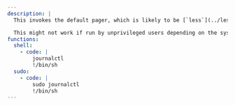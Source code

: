 ```yaml
---
description: |
  This invokes the default pager, which is likely to be [`less`](../less/index.html), other functions may apply.

  This might not work if run by unprivileged users depending on the system configuration.
functions:
  shell:
    - code: |
        journalctl
        !/bin/sh
  sudo:
    - code: |
        sudo journalctl
        !/bin/sh
---
```


